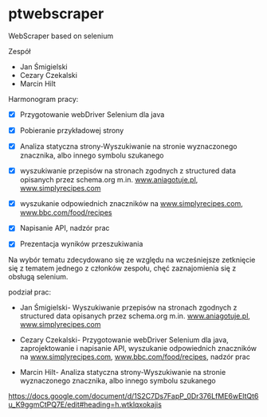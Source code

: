  # ptwebscraper
WebScraper based on selenium

Zespół
- Jan Śmigielski
- Cezary Czekalski
- Marcin Hilt

Harmonogram pracy:

- [x] Przygotowanie webDriver Selenium dla java

- [x] Pobieranie przykładowej strony

- [x] Analiza statyczna strony-Wyszukiwanie na stronie wyznaczonego znacznika, albo innego symbolu szukanego

- [x] wyszukiwanie przepisów na stronach zgodnych z structured data opisanych przez  schema.org
m.in. www.aniagotuje.pl, www.simplyrecipes.com

- [x] wyszukanie odpowiednich znaczników na www.simplyrecipes.com, www.bbc.com/food/recipes

- [x] Napisanie API, nadzór prac 

- [x] Prezentacja wyników przeszukiwania


Na wybór tematu zdecydowano się ze względu na wcześniejsze zetknięcie się z tematem jednego z członków zespołu,
chęć zaznajomienia się z obsługą selenium.


podział prac:

- Jan Śmigielski- Wyszukiwanie przepisów na stronach zgodnych z structured data opisanych przez  schema.org
m.in. www.aniagotuje.pl, www.simplyrecipes.com

- Cezary Czekalski- Przygotowanie webDriver Selenium dla java, zaprojektowanie i napisanie API, wyszukanie odpowiednich znaczników na www.simplyrecipes.com, www.bbc.com/food/recipes, nadzór prac  

- Marcin Hilt- Analiza statyczna strony-Wyszukiwanie na stronie wyznaczonego znacznika, albo innego symbolu szukanego

https://docs.google.com/document/d/1S2C7Ds7FapP_0Dr376LfME6wEltQt6u_K9ggmCtPQ7E/edit#heading=h.wtklqxokajis
